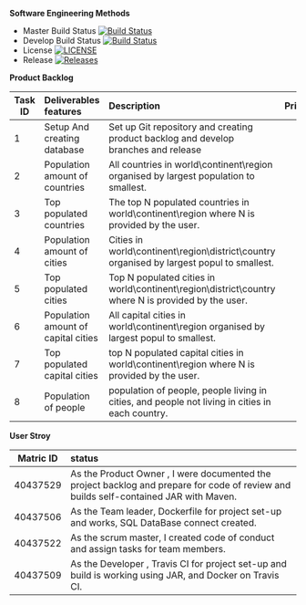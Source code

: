  
**Software Engineering Methods**

- Master Build Status [![Build Status](https://travis-ci.com/DevOpsGp4/DevOps4.svg?branch=master)](https://travis-ci.com/DevOpsGp4/DevOps4)
- Develop Build Status [![Build Status](https://travis-ci.com/DevOpsGp4/DevOps4.svg?branch=master)](https://travisci.com/DevOpsGp4/DevOps4)
- License [![LICENSE](https://img.shields.io/github/license/DevOpsGp4/DevOps4.svg?style=flat-square)](https://img.shields.io/github/license/DevOpsGp4/DevOps4)
- Release [![Releases](https://img.shields.io/github/release/DevOpsGp4/DevOps4/all.svg?style=flat-square)](https://github.com/DevOpsGp4/DevOps4/releases)

**Product Backlog**


| Task ID |Deliverables features |    Description   | Priority   | Status  |
| --------|:------------- | :----------| ---------:|---------:|
|  1 |  Setup And creating database|Set up Git repository and creating product backlog and develop branches and release | 1 | Done |
|  2 |  Population amount of countries | All countries in world\continent\region organised by largest population to smallest.| 2| In progress |
|  3 | Top populated countries | The top N populated countries in  world\continent\region where N is provided by the user. | 3| In progress |
|  4 | Population amount of cities | Cities in world\continent\region\district\country organised by largest popul to smallest. | 4 | In progress  |
|  5 | Top populated cities |Top N populated cities in world\continent\region\district\country where N is provided by the user.| 5| In progress |
|  6 | Population amount of  capital cities |All capital cities in world\continent\region organised by largest popul to smallest.|6| In progress |
| 7 | Top populated capital cities |top N populated capital cities in world\continent\region where N is provided by the user.| 7 | In progress  |
| 8 |  Population of people |population of people, people living in cities, and people not living in cities in each country. |8 | In progress |

 
 **User Stroy** 
 
 | Matric ID | status  |
 | --------  |:--------|
 | 40437529 | As the Product Owner , I were documented the project backlog  and  prepare for code of review and builds self-contained JAR with Maven.|
| 40437506| As the Team leader, Dockerfile for project set-up and works, SQL DataBase connect created.|
|40437522| As the scrum master, I created code of conduct and assign tasks for team members.|
| 40437509| As the Developer , Travis CI for project set-up and build is working using JAR, and Docker on Travis CI.|
